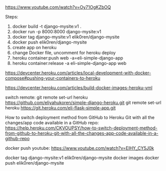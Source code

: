https://www.youtube.com/watch?v=Oy71OgKZbOQ

Steps:
1. docker build -t django-mysite:v1 .
2. docker run -p 8000:8000 django-mysite:v1
3. docker tag django-mysite:v1 elik0ren/django-mysite
4. docker push elik0ren/django-mysite
5. create app on heroku
6. change Docker file, uncomment for heroku deploy
7. heroku container:push web -a=eli-simple-django-app
8. heroku container:release -a eli-simple-django-app web





https://devcenter.heroku.com/articles/local-development-with-docker-compose#pushing-your-containers-to-heroku

https://devcenter.heroku.com/articles/build-docker-images-heroku-yml


switch remote:
git remote set-url heroku https://github.com/eliyahukoren/simple-django-heroku.git
git remote set-url heroku https://git.heroku.com/eli-flask-simple-app.git

How to switch deployment method from GitHub to Heroku Git with all the changes/app code available in a GitHub repo:
https://help.heroku.com/CKVOUPSY/how-to-switch-deployment-method-from-github-to-heroku-git-with-all-the-changes-app-code-available-in-a-github-repo


docker push youtube:
https://www.youtube.com/watch?v=EIHY_CY5J0k

docker tag django-mysite:v1 elik0ren/django-mysite
docker images
docker push elik0ren/django-mysite
